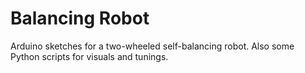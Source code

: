 # Balancing Robot

Arduino sketches for a two-wheeled self-balancing robot.
Also some Python scripts for visuals and tunings.
